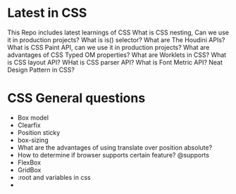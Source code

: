 # Latest in CSS
This Repo includes latest learnings of CSS
What is CSS nesting, Can we use it in production projects?
What is is() selector?
What are The Houdini APIs?
What is CSS Paint API, can we use it in production projects?
What are advantages of CSS Typed OM properties?
What are Worklets in CSS?
What is CSS layout API?
WHat is CSS parser API?
What is Font Metric API?
Neat Design Pattern in CSS?

# CSS General questions
- Box model
- Clearfix
- Position sticky
- box-sizing 
- What are the advantages of using translate over position absolute?
- How to determine if browser supports certain feature? @supports
- FlexBox
- GridBox
- :root and variables in css
-  
